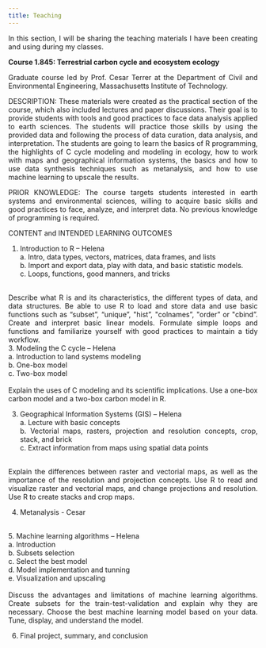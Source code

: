 ```yaml
---
title: Teaching
---
```

<style>body {text-align: justify}</style>

In this section, I will be sharing the teaching materials I have been creating and using during my classes.

**Course 1.845: Terrestrial carbon cycle and ecosystem ecology**<br/>

Graduate course led by Prof. Cesar Terrer at the Department of Civil and Environmental Engineering, Massachusetts Institute of Technology.<br/>

DESCRIPTION: These materials were created as the practical section of the course, which also included lectures and paper discussions. Their goal is to provide students with tools and good practices to face data analysis applied to earth sciences. The students will practice those skills by using the provided data and following the process of data curation, data analysis, and interpretation. The students are going to learn the basics of R programming, the highlights of C cycle modeling and modeling in ecology, how to work with maps and geographical information systems, the basics and how to use data synthesis techniques such as metanalysis, and how to use machine learning to upscale the results.

PRIOR KNOWLEDGE: The course targets students interested in earth systems and environmental sciences, willing to acquire basic skills and good practices to face, analyze, and interpret data. No previous knowledge of programming is required.

CONTENT and INTENDED LEARNING OUTCOMES

1.	Introduction to R – Helena<br/>
    a.	Intro, data types, vectors, matrices, data frames, and lists<br/>
    b.	Import and export data, play with data, and basic statistic models.<br/>
    c.	Loops, functions, good manners, and tricks<br/>
<br/>
Describe what R is and its characteristics, the different types of data, and data structures.
Be able to use R to load and store data and use basic functions such as “subset”, “unique”, "hist”, "colnames”, "order” or "cbind”.
Create and interpret basic linear models.
Formulate simple loops and functions and familiarize yourself with good practices to maintain a tidy workflow.

<br/>
3.	Modeling the C cycle – Helena <br/>
    a.	Introduction to land systems modeling<br/>
    b.	One-box model<br/>
    c.	Two-box model<br/>
<br/>  	
Explain the uses of C modeling and its scientific implications.
Use a one-box carbon model and a two-box carbon model in R.
<br/>   

3.	Geographical Information Systems (GIS) – Helena <br/>
    a.	Lecture with basic concepts<br/>
    b.	Vectorial maps, rasters, projection and resolution concepts, crop, stack, and brick<br/>
    c.	Extract information from maps using spatial data points<br/>
<br/>
Explain the differences between raster and vectorial maps, as well as the importance of the resolution and projection concepts.
Use R to read and visualize raster and vectorial maps, and change projections and resolution.
Use R to create stacks and crop maps.
<br/>

4.	Metanalysis - Cesar <br/>
<br/>
5.	Machine learning algorithms – Helena <br/>
    a.	Introduction<br/>
    b.	Subsets selection<br/>
    c.	Select the best model<br/>
    d.	Model implementation and tunning<br/>
    e.	Visualization and upscaling<br/>
<br/>
Discuss the advantages and limitations of machine learning algorithms.
Create subsets for the train-test-validation and explain why they are necessary.
Choose the best machine learning model based on your data.
Tune, display, and understand the model.
<br/>

6.	Final project, summary, and conclusion


